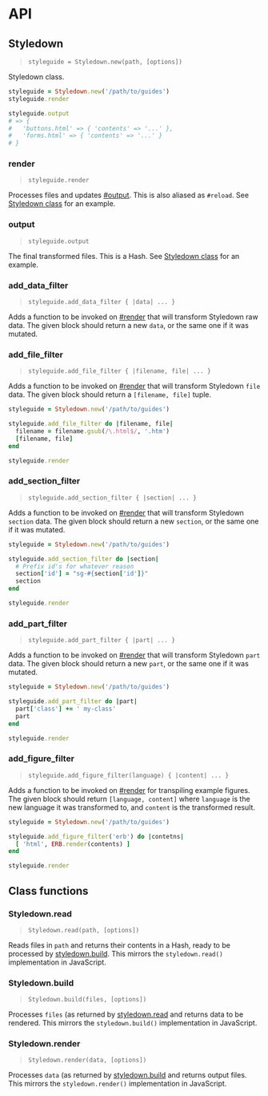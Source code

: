 # API

## Styledown

> `styleguide = Styledown.new(path, [options])`

Styledown class.

```rb
styleguide = Styledown.new('/path/to/guides')
styleguide.render

styleguide.output
# => {
#   'buttons.html' => { 'contents' => '...' },
#   'forms.html' => { 'contents' => '...' }
# }
```

### render

> `styleguide.render`

Processes files and updates [#output](#output). This is also aliased as `#reload`. See [Styledown class](#styledown) for an example.

### output

> `styleguide.output`

The final transformed files. This is a Hash. See [Styledown class](#styledown) for an example.

### add\_data\_filter

> `styleguide.add_data_filter { |data| ... }`

Adds a function to be invoked on [#render](#render) that will transform Styledown raw data. The given block should return a new `data`, or the same one if it was mutated.

### add\_file\_filter

> `styleguide.add_file_filter { |filename, file| ... }`

Adds a function to be invoked on [#render](#render) that will transform Styledown `file` data. The given block should return a `[filename, file]` tuple.

```rb
styleguide = Styledown.new('/path/to/guides')

styleguide.add_file_filter do |filename, file|
  filename = filename.gsub(/\.html$/, '.htm')
  [filename, file]
end

styleguide.render
```

### add\_section\_filter

> `styleguide.add_section_filter { |section| ... }`

Adds a function to be invoked on [#render](#render) that will transform Styledown `section` data. The given block should return a new `section`, or the same one if it was mutated.

```rb
styleguide = Styledown.new('/path/to/guides')

styleguide.add_section_filter do |section|
  # Prefix id's for whatever reason
  section['id'] = "sg-#{section['id']}"
  section
end

styleguide.render
```

### add\_part\_filter

> `styleguide.add_part_filter { |part| ... }`

Adds a function to be invoked on [#render](#render) that will transform Styledown `part` data. The given block should return a new `part`, or the same one if it was mutated.

```rb
styleguide = Styledown.new('/path/to/guides')

styleguide.add_part_filter do |part|
  part['class'] += ' my-class'
  part
end

styleguide.render
```

### add\_figure\_filter

> `styleguide.add_figure_filter(language) { |content| ... }`

Adds a function to be invoked on [#render](#render) for transpiling example figures. The given block should return `[language, content]` where `language` is the new language it was transformed to, and `content` is the transformed result.

```rb
styleguide = Styledown.new('/path/to/guides')

styleguide.add_figure_filter('erb') do |contetns|
  [ 'html', ERB.render(contents) ]
end

styleguide.render
```

## Class functions

### Styledown.read

> `Styledown.read(path, [options])`

Reads files in `path` and returns their contents in a Hash, ready to be processed by [styledown.build](#styledown-build). This mirrors the `styledown.read()` implementation in JavaScript.

### Styledown.build

> `Styledown.build(files, [options])`

Processes `files` (as returned by [styledown.read](#styledown-read) and returns data to be rendered. This mirrors the `styledown.build()` implementation in JavaScript.

### Styledown.render

> `Styledown.render(data, [options])`

Processes `data` (as returned by [styledown.build](#styledown-build) and returns output files. This mirrors the `styledown.render()` implementation in JavaScript.
